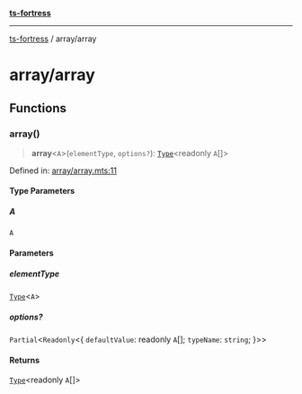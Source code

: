 [**ts-fortress**](../README.md)

---

[ts-fortress](../README.md) / array/array

# array/array

## Functions

### array()

> **array**\<`A`\>(`elementType`, `options?`): [`Type`](../type.md#type)\<readonly `A`[]\>

Defined in: [array/array.mts:11](https://github.com/noshiro-pf/ts-fortress/blob/main/src/array/array.mts#L11)

#### Type Parameters

##### A

`A`

#### Parameters

##### elementType

[`Type`](../type.md#type)\<`A`\>

##### options?

`Partial`\<`Readonly`\<\{ `defaultValue`: readonly `A`[]; `typeName`: `string`; \}\>\>

#### Returns

[`Type`](../type.md#type)\<readonly `A`[]\>
